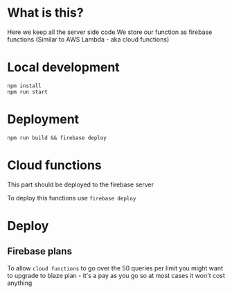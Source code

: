 # What is this?
Here we keep all the server side code
We store our function as firebase functions (Similar to AWS Lambda - aka cloud functions)

# Local development
```
npm install
npm run start
```

# Deployment
```
npm run build && firebase deploy
```

# Cloud functions
This part should be deployed to the firebase server

To deploy this functions use
`firebase deploy`

# Deploy
## Firebase plans
To allow `cloud functions` to go over the 50 queries per limit you might want to upgrade to blaze plan - it's a pay as you go so at most cases it won't cost anything
